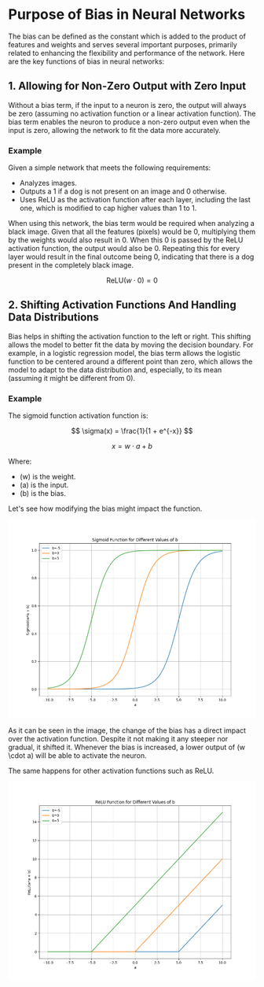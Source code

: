 # Purpose of Bias in Neural Networks
The bias can be defined as the constant which is added to the product of features and weights and serves several important purposes, primarily related to enhancing the flexibility and performance of the network. Here are the key functions of bias in neural networks:

## 1. Allowing for Non-Zero Output with Zero Input
Without a bias term, if the input to a neuron is zero, the output will always be zero (assuming no activation function or a linear activation function). The bias term enables the neuron to produce a non-zero output even when the input is zero, allowing the network to fit the data more accurately.

### Example
Given a simple network that meets the following requirements:
* Analyzes images.
* Outputs a 1 if a dog is not present on an image and 0 otherwise.
* Uses ReLU as the activation function after each layer, including the last one, which is modified to cap higher values than 1 to 1.

When using this network, the bias term would be required when analyzing a black image. Given that all the features (pixels) would be 0, multiplying them by the weights would also result in 0. When this 0 is passed by the ReLU activation function, the output would also be 0. Repeating this for every layer would result in the final outcome being 0, indicating that there is a dog present in the completely black image.

$$
\text{ReLU}(w \cdot 0) = 0
$$

## 2. Shifting Activation Functions And Handling Data Distributions
Bias helps in shifting the activation function to the left or right. This shifting allows the model to better fit the data by moving the decision boundary. For example, in a logistic regression model, the bias term allows the logistic function to be centered around a different point than zero, which allows the model to adapt to the data distribution and, especially, to its mean (assuming it might be different from 0).

### Example
The sigmoid function activation function is:

$$
\sigma(x) = \frac{1}{1 + e^{-x}}
$$

$$
x = w \cdot a + b
$$

Where:
- \(w\) is the weight.
- \(a\) is the input.
- \(b\) is the bias.

Let's see how modifying the bias might impact the function.

![Sigmoid Function with Different Biases](/docs/images/fundamentals/architecture/bias/sigmoid_function_bias.png)

As it can be seen in the image, the change of the bias has a direct impact over the activation function. Despite it not making it any steeper nor gradual, it shifted it. Whenever the bias is increased, a lower output of \(w \cdot a\) will be able to activate the neuron.

The same happens for other activation functions such as ReLU.

![ReLU Function with Different Biases](/docs/images/fundamentals/architecture/bias/relu_function_bias.png)
